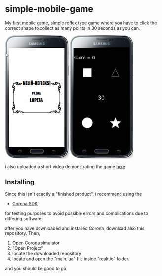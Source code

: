 # simple-mobile-game
My first mobile game, simple reflex type game where you have to click the correct shape to collect as many points in 30 seconds as you can.

<img src ="reaktio/game_ex1.png" height=400> <img src ="reaktio/game_ex2.png" height=400>

i also uploaded a short video demonstrating the game [here](https://www.youtube.com/watch?v=PozrsMl_FIU&feature=youtu.be)

## Installing
Since this isn´t exactly a "finished product", i recommend using the
* [Corona SDK](https://coronalabs.com/) 
</a>

for testing purposes to avoid possible errors and complications due to differing software.

after you have downloaded and installed Corona, download also this repository. Then,
1. Open Corona simulator
2. "Open Project"
3. locate the downloaded repository
4. locate and open the "main.lua" file inside "reaktio" folder.

and you should be good to go.
